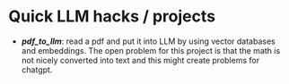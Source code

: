 # Quick LLM hacks / projects

- **_pdf_to_llm_**: read a pdf and put it into LLM by using vector databases and embeddings. The open problem for this project is that the math is not nicely converted into text and this might create problems for chatgpt.
